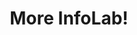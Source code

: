 ---
layout: page
title: More InfoLab!
nav: true
nav_order: 7
dropdown: true
children: 
    - title: Github
      permalink: https://github.com/USC-InfoLab
    - title: divider
    - title: News
      permalink: /blog/
    - title: divider
    - title: Photo Galery
      permalink: /photo-galery/
    - title: divider
    - title: Previous Website
      permalink: https://infolab.usc.edu/old_website/
---